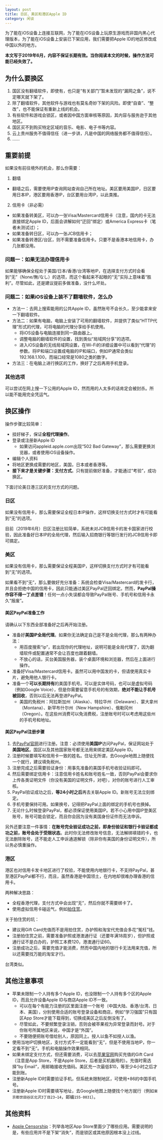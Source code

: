 ```yaml
---
layout: post
title: 日区、美区和港区Apple ID
category: 闲谈
---
```

为了能在iOS设备上连接互联网，为了能在iOS设备上玩原生游戏而非国内黑心代理版本，为了能在iOS设备上安装已下架应用，我们需要把Apple ID的地区修改成中国以外的地方。
<!-- more -->

**本文写于2019年6月，内容不保证长期有效。当你阅读本文的时候，操作方法可能已经失效了。**

## 为什么要换区
1. 国区没有翻墙软件，即使有，也只是“有关部门”暂未发现的“漏网之鱼”，说不定哪天就下架了。
2. 除了翻墙软件，其他软件与游戏也有莫名奇妙下架的风险。即使“自查”、“整改”，也不能保证有重新上线的机会。
3. 有些软件和游戏会锁区，或者因中国方面审核等原因，其内容与服务逊于其他地区。
4. 国区买不到购买特定区域的音乐、电影、电子书等内容。
5. 云上贵州服务不值得信任（进一步讲，凡是中国的网络服务都不值得信任）。
6. ……

## 重要前提
如果没有前往境外的机会，那么你需要：

1. 翻墙
  * 翻墙之后，需要使用IP查询网站查询自己所在地址。美区要用美国IP，日区要用日本IP，港区要用香港IP，台区要用台湾IP，以此类推。
2. 信用卡（非必需）
  * 如果准备转美区，可以办一张Visa/Mastercard信用卡（注意，国内的卡无法直接绑定Apple ID，后面会讲解如何“迂回”绑定）或America Express卡（笔者未测试过）；
  * 如果准备转日区，可以办一张JCB信用卡；
  * 如果准备转港区/台区，则不需要准备信用卡。只要不是香港本地信用卡，办几张都没用。

### 问题一：如果无法办理信用卡
如果能够确保全程处于美国/日本/香港/台湾等地IP，在选择支付方式时会看到“无”（None/無/なし）的选项，而这个看起来不起眼的“无”实际上意味着“胜利”。尽管如此，还是建议提前多做准备，没什么坏处。

### 问题二：如果iOS设备上装不了翻墙软件，怎么办
* 方法一：去网上搜索能用的公共Apple ID，虽然账号不会长久，至少能拿来安一下翻墙软件。
* 方法二：如果有电脑，电脑上安装了可用的翻墙软件，并提供了类似“HTTP代理”形式的代理，可将电脑的代理分享给手机使用。
  * 将iOS设备与电脑连接到同一路由器上。
  * 调整电脑的翻墙软件的设置，找到类似“局域网分享”的选项。
  * 进入iOS设备的无线局域网设置，在Wi-Fi的详细设置中可以看到“代理”的参数。将IP和端口设置成电脑的IP和端口，例如IP通常会类似192.168.1.100，而端口经常是1080之类的数字。
* 方法三：在电脑上进行换区的工作，换好了之后再用手机登录。

### 其他选项
可以尝试在网上搜一下公用的Apple ID，然而用的人太多的话肯定会被封杀。所以能不能用完全凭运气。

## 换区操作
操作步骤比较简单：

* 挂好梯子，保证**全程代理操作**。
* 登录或注册新Apple ID
  * 如果访问appleid.apple.com出现“502 Bad Gateway”，那么需要更换浏览器，或者使用iOS设备操作。
* 编辑个人资料
* 将地区更换成需要的地区，美国，日本或者香港等。
* **接下来才是关键步骤：支付方式**。只有提前做好准备，才能通过“考验”，成功换区。

下面讨论美日港三区的支付方式的问题。

### 日区
如果没有信用卡，那么需要保证全程日本IP操作，这样切换支付方式时才有可能看到“无”的选项。

目前（2019年6月）日区注册比较简单，系统未对JCB信用卡的发卡国家进行校验，因此准备好日本IP的全局代理，然后输入招商银行等银行发行的JCB信用卡即可搞定。

### 美区
如果没有信用卡，那么需要保证全程美国IP，这样切换支付方式时才有可能看到“无”的选项。

如果看不到“无”，那么要做好充分准备：系统会检查Visa/Mastercard的发卡行，并且会拒绝中国的信用卡，因此只能通过美区PayPal迂回绑定。然而，**PayPal操作容不得一丁点差错**！任何一点小失误都会导致PayPal账号、手机号和信用卡永久“报废”。

#### 美区PayPal准备工作
请确认以下东西全部准备好之后再开始注册。

* 准备好**美国IP全局代理**。如果你无法确定自己是不是全局代理，那么有两种办法：
  - 用百度搜索“ip”，若出现你的代理地址，说明可能是全局代理了，因为翻墙软件或配置通常不会让百度也跟着翻墙。
  - 不放心的话，买台美国服务器，装个桌面环境和浏览器，然后在上面进行操作。
* 准备好Visa/Mastercard信用卡。虽然可以用中国发的卡，但请使用真实卡片，避免用他人银行卡。
* 准备一个**可以长期持有**的美国手机号。可以是实体号码，也可以是虚拟号码（例如Google Voice），但是你需要留意手机号的有效期，**绝对不能让手机号被回收**，否则以后无法再登进PayPal。
  - 美国的免税州：阿拉斯加州（Alaska）、特拉华州（Delaware）、蒙大拿州（Montana）、新罕布什尔州（New Hampshire）、俄勒冈州（Oregon）。在这些州消费可以免消费税，注册账号时可以考虑用这些州的手机号和地址。

#### 美区PayPal注册步骤
1. 去[PayPal官网](https://www.paypal.com/us/)进行注册。注意：必须使用**美国IP**访问PayPal，保证网站处于**美国地区**。国区以及其他国家账号都无法用来绑定美区Apple ID。
2. 注册时候要填写和信用卡一致的姓名。住址无所谓，去Google地图上随便找一个就行，建议填免税州。
3. 注册完成之后需要验证身份：用事先准备的美国手机号收验证码即可。
4. 然后需要绑定信用卡：注意信用卡姓名和账号姓名一致，否则PayPal会要求你上传各类证明文件（你没有美国的证明文件，对吧），对你的账号进行人工审核。
5. PayPal验证成功之后，**等24小时之后**再去关联Apple ID。新账号无法立刻绑定。
6. 手机号要保持可用。如果换号，记得把PayPal上面的绑定的手机号也换掉。
7. 无论什么时候登录PayPal，都必须保证使用美国IP。若不小心用中国IP登美区账号，账号可能会锁定，而且你会因为没有美国身份证件而无法申诉。

另外还要注意一件事情：**在账号完全验证成功之前，即身份验证和银行卡验证都成功之前，账号会处于受限状态**。此时你无法修改账号信息，无法解绑填错的卡，也无法删除账号，还不能走人工申诉通道解锁（除非你有美国的身份证明文件），所以务必慎重操作。

### 港区
港区也对信用卡发卡地区进行了校验，不能使用内地银行卡，不支持PayPal，甚至港区PayPal都不行，而且，虽然香港是中国领土，在内地却很难办理香港的信用卡。

两种解决思路：
* 全程香港代理，支付方式中会出现“无”，然后你就不需要绑卡了。
* 使用虚拟信用卡碰运气，例如[拍住赏](https://www.tapngo.com.hk/chi/apply.html)。

关于拍住赏的坑：
* 建议用Gift Card充值而不是用拍住赏，办护照和淘宝代充值会多花“冤枉”钱。
* 注册拍住赏之前，需要准备护照或港澳通行证（还要年满18周岁），但护照或通行证不是白办的，护照工本费120，港澳通行证60。
* 注册成功之后，需要充值才能消费，然而中国内地的银行卡无法用来充值，所以还需要找万能的淘宝才行。

台湾类似。

## 其他注意事项
* 苹果未限制一个人持有多个Apple ID，也没限制一个人持有多个区的Apple ID，而且允许设备Apple ID与商店Apple ID不一致。
  * 可以在每个有能力注册的区里面注册一个账号（中国大陆、香港/台湾、日本、美国），分别使用合适的账号登录设备和商店，例如“学习强国”只有国区App Store才能下载得到，切换成美区之后反倒没有了。
  * 尽管如此，不要频繁登录注销，否则会被苹果视为异常登录而封号。对于你账号所属地区来说，中国才是“外国”。
  * 不要随便把账号借给别人，原因同上。授人以鱼不如授人以渔。
* 使用当地IP切换地区，支付方式不一定能看到“无”，但是不使用当地IP，你一定看不到“无”。手机和电脑操作效果相同。
* 如果未绑定支付方式，但还需要消费，可以去[苹果官网](https://www.apple.com/shop/gift-cards/itunes-electronic)购买充值的Gift Card（注意是App Store，不是Apple Store，后者是买机器用的）。充值时需选择“by Email”，用邮箱接收充值码。美区充一次最低$10，等至少4小时之后才能到账。
* 注册新Apple ID时需要验证手机，但系统未限制地区，可使用+86的中国手机号。
* 注册新Apple ID时需要填写地址，去Google地图上随便找个地方就行（例如`東京都世田谷区北沢3丁目23−14`，邮编`155-0031`）。

## 其他资料
* [Apple Censorship](https://applecensorship.com/)：列举各地区App Store里面少了哪些应用。需要说明的是，有些应用并不是下架“消失”，而是锁区或其他原因根本没上过线。
